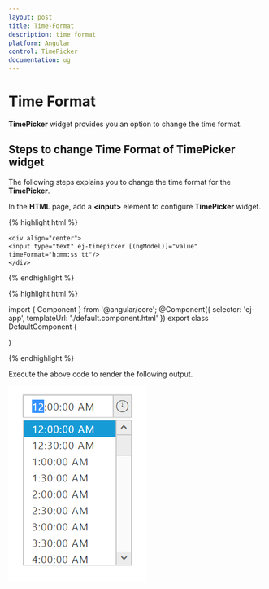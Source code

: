 ```yaml
---
layout: post
title: Time-Format
description: time format
platform: Angular
control: TimePicker
documentation: ug
---
```


# Time Format

**TimePicker** widget provides you an option to change the time format.

## Steps to change Time Format of TimePicker widget

The following steps explains you to change the time format for the **TimePicker**.

In the **HTML** page, add a **&lt;input&gt;** element to configure **TimePicker** widget.

{% highlight html %}

    <div align="center">
    <input type="text" ej-timepicker [(ngModel)]="value" timeFormat="h:mm:ss tt"/>
    </div>

{% endhighlight %}

{% highlight html %}

import { Component } from '@angular/core';
@Component({
  selector: 'ej-app',
  templateUrl: './default.component.html'
})
export class DefaultComponent {

}

{% endhighlight %}

Execute the above code to render the following output.

![](/Angular/TimePicker/Time-Format_images/Time-Format_img1.png) 

